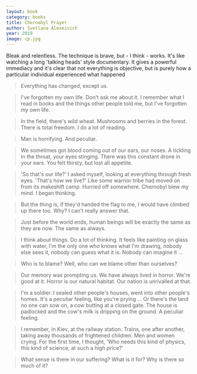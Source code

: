 ```yaml
---
layout: book
category: books
title: Chernobyl Prayer
author: Svetlana Alexeivich
year: 2019
image: cp.jpg
---
```

Bleak and relentless.  The technique is brave, but - I think - works.  It's like watching a long 'talking heads' style documentary.  It gives a powerful immediacy and it's clear that not everything is objective, but is purely how a particular individual experienced what happened

> Everything has changed, except us.

> I've forgotten my own life. Don't ask me about it. I remember what I read in books and the things other people told me, but I've forgotten my own life.

> In the field, there's wild wheat. Mushrooms and berries in the forest. There is total freedom. I do a lot of reading.

> Man is horrifying. And peculiar.

> We sometimes got blood coming out of our ears, our noses. A tickling in the throat, your eyes stinging. There was this constant drone in your ears. You felt thirsty, but lost all appetite.

> 'So that's our life?' I asked myself, looking at everything through fresh eyes. 'That's how we live?' Like some warrior tribe had moved on from its makeshift camp. Hurried off somewhere. Chernobyl blew my mind. I began thinking.

> But the thing is, if they'd handed the flag to me, I would have climbed up there too. Why? I can't really answer that.

> Just before the world ends, human beings will be exactly the same as they are now. The same as always.

> I think about things. Do a lot of thinking. It feels like painting on glass with water, I'm the only one who knows what I'm drawing, nobody else sees it, nobody can guess what it is. Nobody can imagine it …

> Who is to blame? Well, who can we blame other than ourselves?

> Our memory was prompting us. We have always lived in horror. We're good at it. Horror is our natural habitat. Our nation is unrivalled at that.

> I'm a soldier. I sealed other people's houses, went into other people's homes. It's a peculiar feeling, like you're prying … Or there's the land no one can sow on, a cow butting at a closed gate. The house is padlocked and the cow's milk is dripping on the ground. A peculiar feeling.

> I remember, in Kiev, at the railway station. Trains, one after another, taking away thousands of frightened children. Men and women crying. For the first time, I thought, 'Who needs this kind of physics, this kind of science, at such a high price?'

> What sense is there in our suffering? What is it for? Why is there so much of it?

